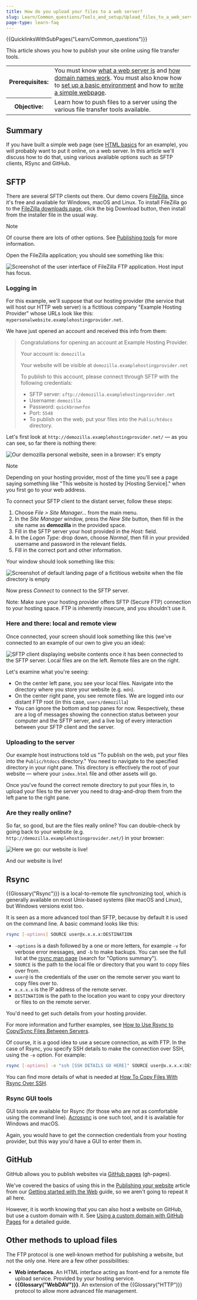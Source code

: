```yaml
---
title: How do you upload your files to a web server?
slug: Learn/Common_questions/Tools_and_setup/Upload_files_to_a_web_server
page-type: learn-faq
---
```


{{QuicklinksWithSubPages("Learn/Common_questions")}}

This article shows you how to publish your site online using file transfer tools.

<table>
  <tbody>
    <tr>
      <th scope="row">Prerequisites:</th>
      <td>
        You must know
        <a href="/en-US/docs/Learn/Common_questions/Web_mechanics/What_is_a_web_server"
          >what a web server is</a
        >
        and
        <a href="/en-US/docs/Learn/Common_questions/Web_mechanics/What_is_a_domain_name"
          >how domain names work</a
        >. You must also know how to
        <a
          href="/en-US/docs/Learn/Common_questions/Tools_and_setup/set_up_a_local_testing_server"
          >set up a basic environment</a
        >
        and how to
        <a href="/en-US/docs/Learn_web_development/Getting_started/Your_first_website"
          >write a simple webpage</a
        >.
      </td>
    </tr>
    <tr>
      <th scope="row">Objective:</th>
      <td>
        Learn how to push files to a server using the various file transfer
        tools available.
      </td>
    </tr>
  </tbody>
</table>

## Summary

If you have built a simple web page (see [HTML basics](/en-US/docs/Learn_web_development/Getting_started/Your_first_website/Creating_the_content) for an example), you will probably want to put it online, on a web server. In this article we'll discuss how to do that, using various available options such as SFTP clients, RSync and GitHub.

## SFTP

There are several SFTP clients out there. Our demo covers [FileZilla](https://filezilla-project.org/), since it's free and available for Windows, macOS and Linux. To install FileZilla go to the [FileZilla downloads page](https://filezilla-project.org/download.php?type=client), click the big Download button, then install from the installer file in the usual way.

> [!NOTE]
> Of course there are lots of other options. See [Publishing tools](/en-US/docs/Learn/Common_questions/Tools_and_setup/How_much_does_it_cost#publishing_tools) for more information.

Open the FileZilla application; you should see something like this:

![Screenshot of the user interface of FileZilla FTP application. Host input has focus.](filezilla-ui.png)

### Logging in

For this example, we'll suppose that our hosting provider (the service that will host our HTTP web server) is a fictitious company "Example Hosting Provider" whose URLs look like this: `mypersonalwebsite.examplehostingprovider.net`.

We have just opened an account and received this info from them:

> Congratulations for opening an account at Example Hosting Provider.
>
> Your account is: `demozilla`
>
> Your website will be visible at `demozilla.examplehostingprovider.net`
>
> To publish to this account, please connect through SFTP with the following credentials:
>
> - SFTP server: `sftp://demozilla.examplehostingprovider.net`
> - Username: `demozilla`
> - Password: `quickbrownfox`
> - Port: `5548`
> - To publish on the web, put your files into the `Public/htdocs` directory.

Let's first look at `http://demozilla.examplehostingprovider.net/` — as you can see, so far there is nothing there:

![Our demozilla personal website, seen in a browser: it's empty](demozilla-empty.png)

> [!NOTE]
> Depending on your hosting provider, most of the time you'll see a page saying something like "This website is hosted by \[Hosting Service]." when you first go to your web address.

To connect your SFTP client to the distant server, follow these steps:

1. Choose _File > Site Manager…_ from the main menu.
2. In the _Site Manager_ window, press the _New Site_ button, then fill in the site name as **demozilla** in the provided space.
3. Fill in the SFTP server your host provided in the _Host:_ field.
4. In the _Logon Type:_ drop down, choose _Normal_, then fill in your provided username and password in the relevant fields.
5. Fill in the correct port and other information.

Your window should look something like this:

![Screenshot of default landing page of a fictitious website when the file directory is empty](site-manager.png)

Now press _Connect_ to connect to the SFTP server.

Note: Make sure your hosting provider offers SFTP (Secure FTP) connection to your hosting space. FTP is inherently insecure, and you shouldn't use it.

### Here and there: local and remote view

Once connected, your screen should look something like this (we've connected to an example of our own to give you an idea):

![SFTP client displaying website contents once it has been connected to the SFTP server. Local files are on the left. Remote files are on the right.](connected.png)

Let's examine what you're seeing:

- On the center left pane, you see your local files. Navigate into the directory where you store your website (e.g. `mdn`).
- On the center right pane, you see remote files. We are logged into our distant FTP root (in this case, `users/demozilla`)
- You can ignore the bottom and top panes for now. Respectively, these are a log of messages showing the connection status between your computer and the SFTP server, and a live log of every interaction between your SFTP client and the server.

### Uploading to the server

Our example host instructions told us "To publish on the web, put your files into the `Public/htdocs` directory." You need to navigate to the specified directory in your right pane. This directory is effectively the root of your website — where your `index.html` file and other assets will go.

Once you've found the correct remote directory to put your files in, to upload your files to the server you need to drag-and-drop them from the left pane to the right pane.

### Are they really online?

So far, so good, but are the files really online? You can double-check by going back to your website (e.g. `http://demozilla.examplehostingprovider.net/`) in your browser:

![Here we go: our website is live!](here-we-go.png)

And our website is live!

## Rsync

{{Glossary("Rsync")}} is a local-to-remote file synchronizing tool, which is generally available on most Unix-based systems (like macOS and Linux), but Windows versions exist too.

It is seen as a more advanced tool than SFTP, because by default it is used on the command line. A basic command looks like this:

```bash
rsync [-options] SOURCE user@x.x.x.x:DESTINATION
```

- `-options` is a dash followed by a one or more letters, for example `-v` for verbose error messages, and `-b` to make backups. You can see the full list at the [rsync man page](https://linux.die.net/man/1/rsync) (search for "Options summary").
- `SOURCE` is the path to the local file or directory that you want to copy files over from.
- `user@` is the credentials of the user on the remote server you want to copy files over to.
- `x.x.x.x` is the IP address of the remote server.
- `DESTINATION` is the path to the location you want to copy your directory or files to on the remote server.

You'd need to get such details from your hosting provider.

For more information and further examples, see [How to Use Rsync to Copy/Sync Files Between Servers](https://www.atlantic.net/vps-hosting/how-to-use-rsync-copy-sync-files-servers/).

Of course, it is a good idea to use a secure connection, as with FTP. In the case of Rsync, you specify SSH details to make the connection over SSH, using the `-e` option. For example:

```bash
rsync [-options] -e "ssh [SSH DETAILS GO HERE]" SOURCE user@x.x.x.x:DESTINATION
```

You can find more details of what is needed at [How To Copy Files With Rsync Over SSH](https://www.digitalocean.com/community/tutorials/how-to-copy-files-with-rsync-over-ssh).

### Rsync GUI tools

GUI tools are available for Rsync (for those who are not as comfortable using the command line). [Acrosync](https://acrosync.com/mac.html) is one such tool, and it is available for Windows and macOS.

Again, you would have to get the connection credentials from your hosting provider, but this way you'd have a GUI to enter them in.

## GitHub

GitHub allows you to publish websites via [GitHub pages](https://pages.github.com/) (gh-pages).

We've covered the basics of using this in the [Publishing your website](/en-US/docs/Learn_web_development/Getting_started/Your_first_website/Publishing_your_website) article from our [Getting started with the Web](/en-US/docs/Learn_web_development/Getting_started/Your_first_website) guide, so we aren't going to repeat it all here.

However, it is worth knowing that you can also host a website on GitHub, but use a custom domain with it. See [Using a custom domain with GitHub Pages](https://docs.github.com/en/pages/configuring-a-custom-domain-for-your-github-pages-site) for a detailed guide.

## Other methods to upload files

The FTP protocol is one well-known method for publishing a website, but not the only one. Here are a few other possibilities:

- **Web interfaces**. An HTML interface acting as front-end for a remote file upload service. Provided by your hosting service.
- **{{Glossary("WebDAV")}}**. An extension of the {{Glossary("HTTP")}} protocol to allow more advanced file management.
